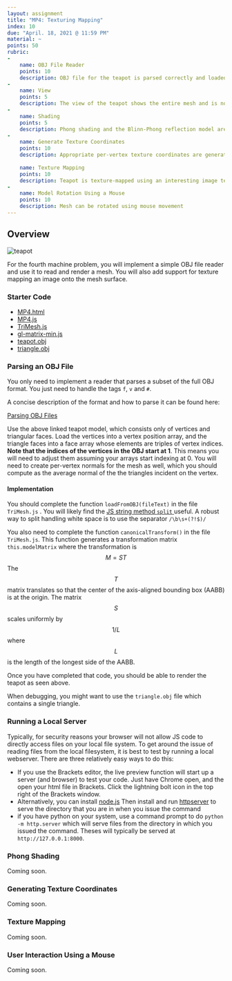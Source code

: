 ```yaml
---
layout: assignment
title: "MP4: Texturing Mapping"
index: 10
due: "April. 18, 2021 @ 11:59 PM"
material: ~
points: 50
rubric:
-
    name: OBJ File Reader
    points: 10
    description: OBJ file for the teapot is parsed correctly and loaded into buffers 
-
    name: View
    points: 5
    description: The view of the teapot shows the entire mesh and is non-distorted 
-
    name: Shading
    points: 5
    description: Phong shading and the Blinn-Phong reflection model are used and the teapot is well-lit    
- 
    name: Generate Texture Coordinates
    points: 10
    description: Appropriate per-vertex texture coordinates are generated for the teapot
    
    name: Texture Mapping
    points: 10
    description: Teapot is texture-mapped using an interesting image texture
- 
    name: Model Rotation Using a Mouse
    points: 10
    description: Mesh can be rotated using mouse movement 
---
```


## Overview

![teapot](https://illinois-cs418.github.io/img/teapot-obj.png) 

 

For the fourth machine problem, you will implement a simple OBJ file reader and use it to read and render a mesh. You will also add support for texture mapping an image onto the mesh surface.

### Starter Code

+ [MP4.html](https://github.com/illinois-cs418/illinois-cs418.github.io/raw/master/Examples/MP4/MP4.html)
+ [MP4.js](https://github.com/illinois-cs418/illinois-cs418.github.io/raw/master/Examples/MP4/MP4.js)
+ [TriMesh.js](https://github.com/illinois-cs418/illinois-cs418.github.io/raw/master/Examples/MP4/TriMesh.js)
+ [gl-matrix-min.js](https://github.com/illinois-cs418/illinois-cs418.github.io/raw/master/Examples/MP4/gl-matrix-min.js)
+ [teapot.obj](https://github.com/illinois-cs418/illinois-cs418.github.io/raw/master/Examples/MP4/teapot.obj)
+ [triangle.obj](https://raw.githubusercontent.com/illinois-cs418/illinois-cs418.github.io/master/Examples/MP4/triangle.obj)

### Parsing an OBJ File

You only need to implement a reader that parses a subset of the full OBJ format. You just need to handle the tags `f`, `v` and `#`.

A concise description of the format and how to parse it can be found here:

[Parsing OBJ Files](https://illinois-cs418.github.io/ref-parse-obj.html)

Use the above linked teapot model, which consists only of vertices and triangular faces. Load the vertices into a vertex position array, and the triangle faces into a face array whose elements are triples of vertex indices. **Note that the indices of the vertices in the OBJ start at 1**. This means you will need to adjust them assuming your arrays start indexing at 0. You will need to create per-vertex normals for the mesh as well, which you should compute as the average normal of the the triangles incident on the vertex.

#### Implementation

You should complete the function `loadFromOBJ(fileText)` in the file `TriMesh.js` . You will likely find the [JS string method `split` ](https://developer.mozilla.org/en-US/docs/Web/JavaScript/Reference/Global_Objects/String/split) useful. A robust way to split handling white space is to use the separator `/\b\s+(?!$)/`

You also need to complete the function `canonicalTransform()` in the file `TriMesh.js`. This function generates a transformation matrix `this.modelMatrix` where  the transformation is $$M=ST$$  The $$T$$ matrix translates so that the center of the axis-aligned bounding box (AABB) is at the origin. The matrix $$S$$ scales uniformly by $$1/L$$ where $$L$$ is the length of the longest side of the AABB.

Once you have completed that code, you should be able to render the teapot as seen above.

When debugging, you might want to use the `triangle.obj` file which contains a single triangle.

### Running a Local Server ###

Typically, for security reasons your browser will not allow JS code to directly access files on your local file system.  To get around the issue of reading files from the local filesystem, it is best to test by running a local webserver. There are three relatively easy ways to do this:

+ If you use the Brackets editor, the live preview function will start up a server (and browser) to test your code. Just have Chrome open, and the open your html file in Brackets. Click the lightning bolt icon in the top right of the Brackets window.
+ Alternatively, you can install [node.js](https://nodejs.org/en/) Then install and run [httpserver](https://www.npmjs.com/package/httpserver) to serve the directory that you are in when you issue the command
+ if you have python on your system, use a command prompt to do `python -m http.server` which will serve files from the directory in which you issued the command. Theses will typically be served at `http://127.0.0.1:8000`. 

### Phong Shading

Coming soon.

### Generating Texture Coordinates
Coming soon.

### Texture Mapping
Coming soon.

### User Interaction Using a Mouse 

Coming soon.



